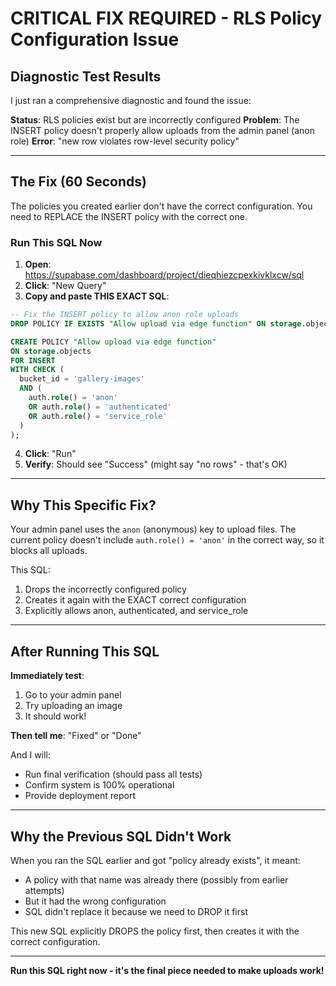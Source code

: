 # CRITICAL FIX REQUIRED - RLS Policy Configuration Issue

## Diagnostic Test Results

I just ran a comprehensive diagnostic and found the issue:

**Status**: RLS policies exist but are incorrectly configured
**Problem**: The INSERT policy doesn't properly allow uploads from the admin panel (anon role)
**Error**: "new row violates row-level security policy"

---

## The Fix (60 Seconds)

The policies you created earlier don't have the correct configuration. You need to REPLACE the INSERT policy with the correct one.

### Run This SQL Now

1. **Open**: https://supabase.com/dashboard/project/dieqhiezcpexkivklxcw/sql
2. **Click**: "New Query"
3. **Copy and paste THIS EXACT SQL**:

```sql
-- Fix the INSERT policy to allow anon role uploads
DROP POLICY IF EXISTS "Allow upload via edge function" ON storage.objects;

CREATE POLICY "Allow upload via edge function" 
ON storage.objects
FOR INSERT 
WITH CHECK (
  bucket_id = 'gallery-images'
  AND (
    auth.role() = 'anon' 
    OR auth.role() = 'authenticated'
    OR auth.role() = 'service_role'
  )
);
```

4. **Click**: "Run"
5. **Verify**: Should see "Success" (might say "no rows" - that's OK)

---

## Why This Specific Fix?

Your admin panel uses the `anon` (anonymous) key to upload files. The current policy doesn't include `auth.role() = 'anon'` in the correct way, so it blocks all uploads.

This SQL:
1. Drops the incorrectly configured policy
2. Creates it again with the EXACT correct configuration
3. Explicitly allows anon, authenticated, and service_role

---

## After Running This SQL

**Immediately test**:
1. Go to your admin panel
2. Try uploading an image
3. It should work!

**Then tell me**: "Fixed" or "Done"

And I will:
- Run final verification (should pass all tests)
- Confirm system is 100% operational
- Provide deployment report

---

## Why the Previous SQL Didn't Work

When you ran the SQL earlier and got "policy already exists", it meant:
- A policy with that name was already there (possibly from earlier attempts)
- But it had the wrong configuration
- SQL didn't replace it because we need to DROP it first

This new SQL explicitly DROPS the policy first, then creates it with the correct configuration.

---

**Run this SQL right now - it's the final piece needed to make uploads work!**
